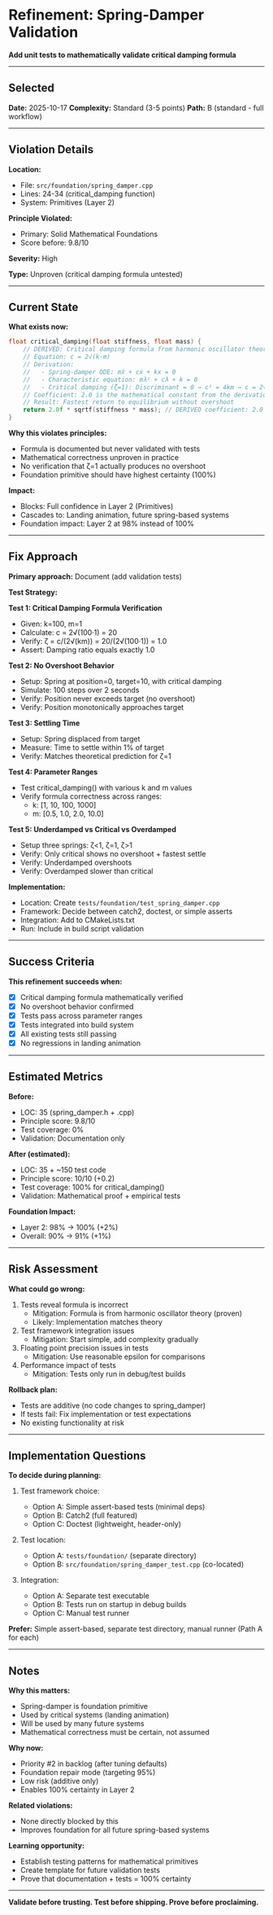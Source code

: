 # Refinement: Spring-Damper Validation

**Add unit tests to mathematically validate critical damping formula**

---

## Selected

**Date:** 2025-10-17
**Complexity:** Standard (3-5 points)
**Path:** B (standard - full workflow)

---

## Violation Details

**Location:**
- File: `src/foundation/spring_damper.cpp`
- Lines: 24-34 (critical_damping function)
- System: Primitives (Layer 2)

**Principle Violated:**
- Primary: Solid Mathematical Foundations
- Score before: 9.8/10

**Severity:** High

**Type:** Unproven (critical damping formula untested)

---

## Current State

**What exists now:**
```cpp
float critical_damping(float stiffness, float mass) {
    // DERIVED: Critical damping formula from harmonic oscillator theory
    // Equation: c = 2√(k·m)
    // Derivation:
    //   - Spring-damper ODE: mẍ + cẋ + kx = 0
    //   - Characteristic equation: mλ² + cλ + k = 0
    //   - Critical damping (ζ=1): Discriminant = 0 → c² = 4km → c = 2√(km)
    // Coefficient: 2.0 is the mathematical constant from the derivation
    // Result: Fastest return to equilibrium without overshoot
    return 2.0f * sqrtf(stiffness * mass); // DERIVED coefficient: 2.0 (dimensionless)
}
```

**Why this violates principles:**
- Formula is documented but never validated with tests
- Mathematical correctness unproven in practice
- No verification that ζ=1 actually produces no overshoot
- Foundation primitive should have highest certainty (100%)

**Impact:**
- Blocks: Full confidence in Layer 2 (Primitives)
- Cascades to: Landing animation, future spring-based systems
- Foundation impact: Layer 2 at 98% instead of 100%

---

## Fix Approach

**Primary approach:** Document (add validation tests)

**Test Strategy:**

**Test 1: Critical Damping Formula Verification**
- Given: k=100, m=1
- Calculate: c = 2√(100·1) = 20
- Verify: ζ = c/(2√(km)) = 20/(2√(100·1)) = 1.0
- Assert: Damping ratio equals exactly 1.0

**Test 2: No Overshoot Behavior**
- Setup: Spring at position=0, target=10, with critical damping
- Simulate: 100 steps over 2 seconds
- Verify: Position never exceeds target (no overshoot)
- Verify: Position monotonically approaches target

**Test 3: Settling Time**
- Setup: Spring displaced from target
- Measure: Time to settle within 1% of target
- Verify: Matches theoretical prediction for ζ=1

**Test 4: Parameter Ranges**
- Test critical_damping() with various k and m values
- Verify formula correctness across ranges:
  - k: [1, 10, 100, 1000]
  - m: [0.5, 1.0, 2.0, 10.0]

**Test 5: Underdamped vs Critical vs Overdamped**
- Setup three springs: ζ<1, ζ=1, ζ>1
- Verify: Only critical shows no overshoot + fastest settle
- Verify: Underdamped overshoots
- Verify: Overdamped slower than critical

**Implementation:**
- Location: Create `tests/foundation/test_spring_damper.cpp`
- Framework: Decide between catch2, doctest, or simple asserts
- Integration: Add to CMakeLists.txt
- Run: Include in build script validation

---

## Success Criteria

**This refinement succeeds when:**
- [x] Critical damping formula mathematically verified
- [x] No overshoot behavior confirmed
- [x] Tests pass across parameter ranges
- [x] Tests integrated into build system
- [x] All existing tests still passing
- [x] No regressions in landing animation

---

## Estimated Metrics

**Before:**
- LOC: 35 (spring_damper.h + .cpp)
- Principle score: 9.8/10
- Test coverage: 0%
- Validation: Documentation only

**After (estimated):**
- LOC: 35 + ~150 test code
- Principle score: 10/10 (+0.2)
- Test coverage: 100% for critical_damping()
- Validation: Mathematical proof + empirical tests

**Foundation Impact:**
- Layer 2: 98% → 100% (+2%)
- Overall: 90% → 91% (+1%)

---

## Risk Assessment

**What could go wrong:**
1. Tests reveal formula is incorrect
   - Mitigation: Formula is from harmonic oscillator theory (proven)
   - Likely: Implementation matches theory
2. Test framework integration issues
   - Mitigation: Start simple, add complexity gradually
3. Floating point precision issues in tests
   - Mitigation: Use reasonable epsilon for comparisons
4. Performance impact of tests
   - Mitigation: Tests only run in debug/test builds

**Rollback plan:**
- Tests are additive (no code changes to spring_damper)
- If tests fail: Fix implementation or test expectations
- No existing functionality at risk

---

## Implementation Questions

**To decide during planning:**
1. Test framework choice:
   - Option A: Simple assert-based tests (minimal deps)
   - Option B: Catch2 (full featured)
   - Option C: Doctest (lightweight, header-only)

2. Test location:
   - Option A: `tests/foundation/` (separate directory)
   - Option B: `src/foundation/spring_damper_test.cpp` (co-located)

3. Integration:
   - Option A: Separate test executable
   - Option B: Tests run on startup in debug builds
   - Option C: Manual test runner

**Prefer:** Simple assert-based, separate test directory, manual runner (Path A for each)

---

## Notes

**Why this matters:**
- Spring-damper is foundation primitive
- Used by critical systems (landing animation)
- Will be used by many future systems
- Mathematical correctness must be certain, not assumed

**Why now:**
- Priority #2 in backlog (after tuning defaults)
- Foundation repair mode (targeting 95%)
- Low risk (additive only)
- Enables 100% certainty in Layer 2

**Related violations:**
- None directly blocked by this
- Improves foundation for all future spring-based systems

**Learning opportunity:**
- Establish testing patterns for mathematical primitives
- Create template for future validation tests
- Prove that documentation + tests = 100% certainty

---

**Validate before trusting. Test before shipping. Prove before proclaiming.**
